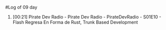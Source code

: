 #Log of 09 day

1. [00:21] Pirate Dev Radio - Pirate Dev Radio - PirateDevRadio - S01E10 - Flash Regresa En Forma de Rust, Trunk Based Development
